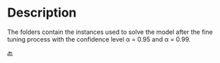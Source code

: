 # Description

The folders contain the instances used to solve the model after the fine tuning process with the confidence level α = 0.95 and α = 0.99.


[🔙](https://github.com/Fepeder/PhD_Thesis_Data/tree/main/Chapter%202/TACTICAL%20LEVEL/RSM/)
